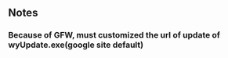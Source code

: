 ## Notes

### Because of GFW, must customized the url of update of wyUpdate.exe(google site default)
